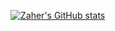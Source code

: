 [![Zaher's GitHub stats](https://github-readme-stats.vercel.app/api?username=zaheralmajed)](https://github.com/zaheralmajed/github-readme-stats)

